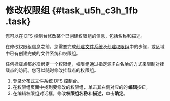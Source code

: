 # 修改权限组 {#task_u5h_c3h_1fb .task}

您可以在 DFS 控制台修改某个已创建权限组的信息，包括名称和描述。

在修改权限组信息之前，您需要完成[创建文件系统](../../../../cn.zh-CN/快速入门/创建文件系统.md#)及[创建权限组](../../../../cn.zh-CN/快速入门/创建权限组.md#)中的步骤，或区域中已有创建完成的文件系统和权限组。

任何挂载点都必须绑定一个权限组，权限组通过指定源IP白名单的方式来限制对挂载点的访问。您可以随时修改挂载点的权限组。

1.  登录[分布式文件系统 DFS 控制台](https://dfs.console.aliyun.com/dfs/cn-shanghai/permissiongroup)。 
2.  在权限组页面中找到要修改的权限组，单击其右侧对应的的**编辑**按钮。 
3.  在编辑权限组对话框，修改**权限组名称**和**描述**，单击**确定**。 


